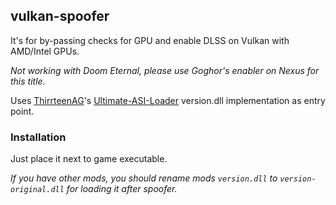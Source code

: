 ## vulkan-spoofer
It's for by-passing checks for GPU and enable DLSS on Vulkan with AMD/Intel GPUs.

_Not working with Doom Eternal, please use Goghor's enabler on Nexus for this title._

Uses [ThirrteenAG](https://github.com/ThirteenAG)'s [Ultimate-ASI-Loader](https://github.com/ThirteenAG/Ultimate-ASI-Loader) version.dll implementation as entry point.

### Installation
Just place it next to game executable.

*If you have other mods, you should rename mods `version.dll` to `version-original.dll` for loading it after spoofer.*
